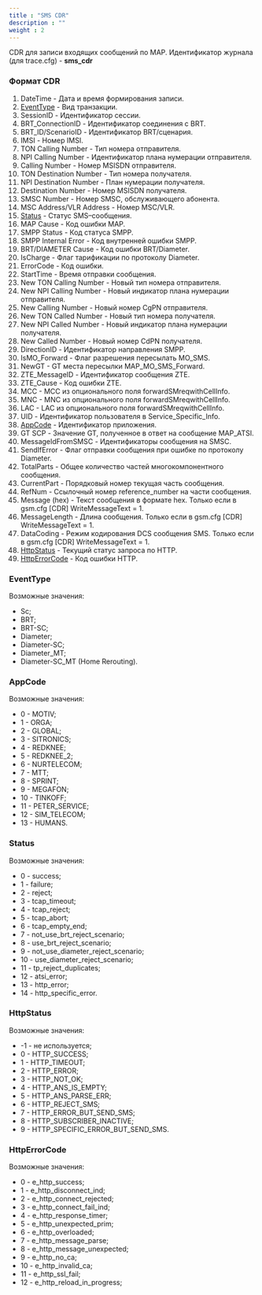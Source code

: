 ```yaml
---
title : "SMS CDR"
description : ""
weight : 2
---
```


CDR для записи входящих сообщений по MAP.
Идентификатор журнала (для trace.cfg) - **sms_cdr**

### Формат CDR

1. DateTime - Дата и время формирования записи.
2. [EventType](#eventtype) - Вид транзакции.
3. SessionID - Идентификатор сессии.
4. BRT_ConnectionID - Идентификатор соединения с BRT.
5. BRT_ID/ScenarioID - Идентификатор BRT/сценария.
6. IMSI - Номер IMSI.
7. TON Calling Number - Тип номера отправителя.
8. NPI Calling Number - Идентификатор плана нумерации отправителя.
9. Calling Number - Номер MSISDN отправителя.
10. TON Destination Number - Тип номера получателя.
11. NPI Destination Number - План нумерации получателя.
12. Destination Number - Номер MSISDN получателя.
13. SMSC Number - Номер SMSC, обслуживающего абонента.
14. MSC Address/VLR Address - Номер MSC/VLR.
15. [Status](#status) - Статус SMS–сообщения.
16. MAP Cause - Код ошибки MAP.
17. SMPP Status - Код статуса SMPP.
18. SMPP Internal Error - Код внутренней ошибки SMPP.
19. BRT/DIAMETER Cause - Код ошибки BRT/Diameter.
20. IsCharge - Флаг тарификации по протоколу Diameter.
21. ErrorCode - Код ошибки.
22. StartTime - Время отправки сообщения.
23. New TON Calling Number - Новый тип номера отправителя.
24. New NPI Calling Number - Новый индикатор плана нумерации отправителя.
25. New Calling Number - Новый номер CgPN отправителя.
26. New TON Called Number - Новый тип номера получателя.
27. New NPI Called Number - Новый индикатор плана нумерации получателя.
28. New Called Number - Новый номер CdPN получателя.
29. DirectionID - Идентификатор направления SMPP.
30. IsMO_Forward - Флаг разрешения пересылать MO_SMS.
31. NewGT - GT места пересылки MAP_MO_SMS_Forward.
32. ZTE_MessageID - Идентификатор сообщения ZTE.
33. ZTE_Cause - Код ошибки ZTE.
34. MCC - MCC из опционального поля forwardSMreqwithCellInfo.
35. MNC - MNC из опционального поля forwardSMreqwithCellInfo.
36. LAC - LAC из опционального поля forwardSMreqwithCellInfo.
37. UID - Идентификатор пользователя в Service_Specific_Info.
38. [AppCode](#appcode) - Идентификатор приложения.
39. GT SCP - Значение GT, полученное в ответ на сообщение MAP_ATSI.
40. MessageIdFromSMSC - Идентификаторы сообщения на SMSC.
41. SendIfError - Флаг отправки сообщения при ошибке по протоколу Diameter.
42. TotalParts - Общее количество частей многокомпонентного сообщения.
43. CurrentPart - Порядковый номер текущая часть сообщения.
44. RefNum - Ссылочный номер reference_number на части сообщения.
45. Message (hex) - Текст сообщения в формате hex. Только если в gsm.cfg [CDR] WriteMessageText = 1.
46. MessageLength - Длина сообщения. Только если в gsm.cfg [CDR] WriteMessageText = 1.
47. DataCoding - Режим кодирования DCS сообщения SMS. Только если в gsm.cfg [CDR] WriteMessageText = 1.
48. [HttpStatus](#httpstatus) - Текущий статус запроса по HTTP.
49. [HttpErrorCode](#httperrorcode) - Код ошибки HTTP.

### <a name="eventtype">EventType</a>
Возможные значения:
* Sc;
* BRT;
* BRT-SC;
* Diameter;
* Diameter-SC;
* Diameter_MT;
* Diameter-SC_MT (Home Rerouting).

### <a name="appcode">AppCode</a>
Возможные значения:
* 0 - MOTIV;
* 1 - ORGA;
* 2 - GLOBAL;
* 3 - SITRONICS;
* 4 - REDKNEE;
* 5 - REDKNEE_2;
* 6 - NURTELECOM;
* 7 - MTT;
* 8 - SPRINT;
* 9 - MEGAFON;
* 10 - TINKOFF;
* 11 - PETER_SERVICE;
* 12 - SIM_TELECOM;
* 13 - HUMANS.

### <a name="status">Status</a>
Возможные значения:
* 0 - success;
* 1 - failure;
* 2 - reject;
* 3 - tcap_timeout;
* 4 - tcap_reject;
* 5 - tcap_abort;
* 6 - tcap_empty_end;
* 7 - not_use_brt_reject_scenario;
* 8 - use_brt_reject_scenario;
* 9 - not_use_diameter_reject_scenario;
* 10 - use_diameter_reject_scenario;
* 11 - tp_reject_duplicates;
* 12 - atsi_error;
* 13 - http_error;
* 14 - http_specific_error.

### <a name="httpstatus">HttpStatus</a>
Возможные значения:
* -1 - не используется;
* 0 - HTTP_SUCCESS;
* 1 - HTTP_TIMEOUT;
* 2 - HTTP_ERROR;
* 3 - HTTP_NOT_OK;
* 4 - HTTP_ANS_IS_EMPTY;
* 5 - HTTP_ANS_PARSE_ERR;
* 6 - HTTP_REJECT_SMS;
* 7 - HTTP_ERROR_BUT_SEND_SMS;
* 8 - HTTP_SUBSCRIBER_INACTIVE;
* 9 - HTTP_SPECIFIC_ERROR_BUT_SEND_SMS.

### <a name="httperrorcode">HttpErrorCode</a>
Возможные значения:
* 0 - e_http_success;
* 1 - e_http_disconnect_ind;
* 2 - e_http_connect_rejected;
* 3 - e_http_connect_fail_ind;
* 4 - e_http_response_timer;
* 5 - e_http_unexpected_prim;
* 6 - e_http_overloaded;
* 7 - e_http_message_parse;
* 8 - e_http_message_unexpected;
* 9 - e_http_no_ca;
* 10 - e_http_invalid_ca;
* 11 - e_http_ssl_fail;
* 12 - e_http_reload_in_progress;
